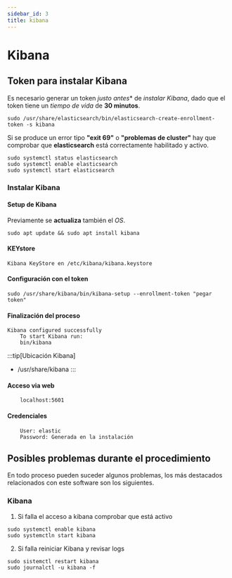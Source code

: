 ```yaml
---
sidebar_id: 3
title: kibana
---
```



# Kibana
## Token para instalar Kibana
Es necesario generar un token *justo antes** de *instalar* *Kibana*, dado que el token tiene un *tiempo de vida* de **30 minutos**.
```
sudo /usr/share/elasticsearch/bin/elasticsearch-create-enrollment-token -s kibana
```
Si se produce un error tipo **"exit 69"** o **"problemas de cluster"** hay que comprobar que **elasticsearch** está correctamente habilitado y activo.
```
sudo systemctl status elasticsearch
sudo systemctl enable elasticsearch
sudo systemctl start elasticsearch
```

### Instalar Kibana
#### Setup de Kibana
 Previamente se **actualiza** también el *OS*.
```
sudo apt update && sudo apt install kibana
```
#### KEYstore
```
Kibana KeyStore en /etc/kibana/kibana.keystore
```

#### Configuración con el token
```
sudo /usr/share/kibana/bin/kibana-setup --enrollment-token "pegar token"
```

#### Finalización del proceso
```
Kibana configured successfully
    To start Kibana run:
    bin/kibana
```

:::tip[Ubicación Kibana]
 - /usr/share/kibana 
:::
 
#### Acceso via web
```
    localhost:5601
```
#### Credenciales
```
    User: elastic
    Password: Generada en la instalación
```

## Posibles problemas durante el procedimiento
En todo proceso pueden suceder algunos problemas, los más destacados relacionados con este software son los siguientes.

### Kibana
1.  Si falla el acceso a kibana comprobar que está activo
```
sudo systemctl enable kibana
sudo systemctln start kibana
```

2.  Si falla reiniciar Kibana y revisar logs
```
sudo sistemctl restart kibana
sudo journalctl -u kibana -f
```
